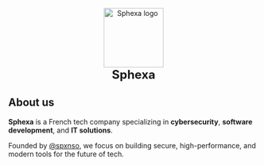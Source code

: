 <p align="center">
  <img src="https://github.com/Sphexa-EURL.png" alt="Sphexa logo" width="120" />
  <br>
  <strong style="font-size: 24px;">Sphexa</strong>
</p>

## About us

**Sphexa** is a French tech company specializing in **cybersecurity**, **software development**, and **IT solutions**.

Founded by [@spxnso](https://github.com/spxnso), we focus on building secure, high-performance, and modern tools for the future of tech.

